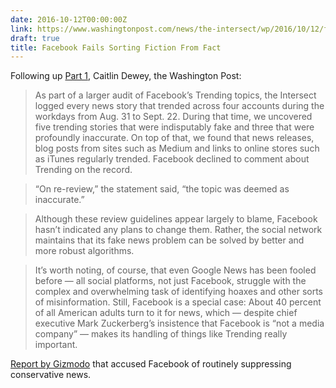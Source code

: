 ```yaml
---
date: 2016-10-12T00:00:00Z
link: https://www.washingtonpost.com/news/the-intersect/wp/2016/10/12/facebook-has-repeatedly-trended-fake-news-since-firing-its-human-editors/
draft: true
title: Facebook Fails Sorting Fiction From Fact
---
```


Following up [Part 1][wapo1], Caitlin Dewey, the Washington Post: 

> As part of a larger audit of Facebook’s Trending topics, the Intersect logged every news story that trended across four accounts during the workdays from Aug. 31 to Sept. 22. During that time, we uncovered five trending stories that were indisputably fake and three that were profoundly inaccurate. On top of that, we found that news releases, blog posts from sites such as Medium and links to online stores such as iTunes regularly trended. Facebook declined to comment about Trending on the record.

> “On re-review,” the statement said, “the topic was deemed as inaccurate.”

> Although these review guidelines appear largely to blame, Facebook hasn’t indicated any plans to change them. Rather, the social network maintains that its fake news problem can be solved by better and more robust algorithms.

> It’s worth noting, of course, that even Google News has been fooled before — all social platforms, not just Facebook, struggle with the complex and overwhelming task of identifying hoaxes and other sorts of misinformation. Still, Facebook is a special case: About 40 percent of all American adults turn to it for news, which — despite chief executive Mark Zuckerberg’s insistence that Facebook is “not a media company” — makes its handling of things like Trending really important.

[Report by Gizmodo][giz] that accused Facebook of routinely suppressing conservative news. 


[wapo1]:https://www.washingtonpost.com/news/the-intersect/wp/2016/10/04/this-is-the-news-facebook-chooses-for-you-to-read/
[giz]:http://gizmodo.com/former-facebook-workers-we-routinely-suppressed-conser-1775461006
